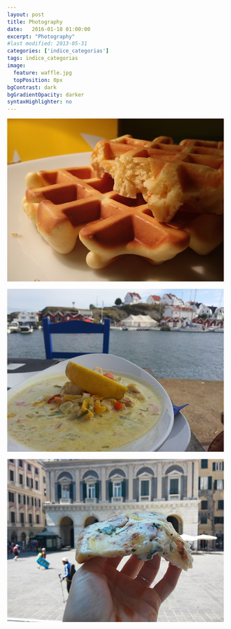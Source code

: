 ```yaml
---
layout: post
title: Photography
date:   2016-01-18 01:00:00
excerpt: "Photography"
#last modified: 2013-05-31
categories: ['indice_categorias']
tags: indice_categorias
image:
  feature: waffle.jpg
  topPosition: 0px
bgContrast: dark
bgGradientOpacity: darker
syntaxHighlighter: no
---
```


<!--<div class="flexslider">  <!-- Place somewhere in the <body> of your page --

  <ul class="slides">
    <li>
      <iframe id="player_1" src="http://player.vimeo.com/video/39683393?api=1&player_id=player_1" width="500" height="281" frameborder="0" webkitAllowFullScreen mozallowfullscreen allowFullScreen></iframe>
    </li>
 <li>
      <iframe  id="player_1" src="/assets/images/hero/lit_esca_begona_perez.mp4" width="500" height="281" frameborder="0" webkitAllowFullScreen mozallowfullscreen allowFullScreen></iframe>
    </li>

    <li>
      <img src="/assets/images/hero/fish_soup.jpg" />
    </li>
    <li>
      <img src="/assets/images/hero/waffle.jpg" />
    </li>
    <li>
      <img src="/assets/images/hero/focaccia.jpg" />
    </li>
  </ul>
</div> -->

![alt text](/assets/images/hero/waffle.jpg "waffle")

![alt text](/assets/images/hero/fish_soup.jpg "fish soup in Åstol")

![alt text](/assets/images/hero/focaccia.jpg "focaccia in Genova")
 

